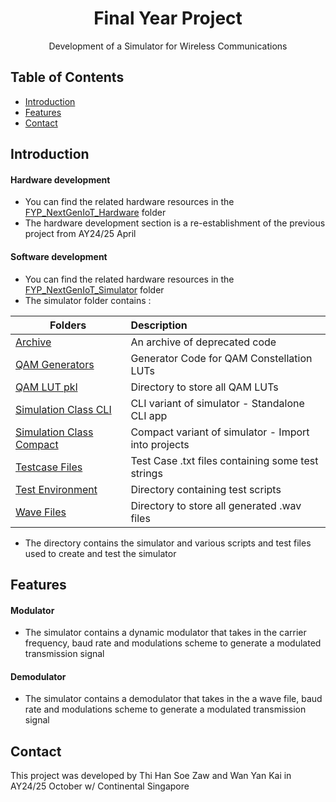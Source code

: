 <h1 align="center">Final Year Project</h1>

<p align="center">Development of a Simulator for Wireless Communications</p>

## Table of Contents

- [Introduction](#introduction)
- [Features](#features)
- [Contact](#contact)

## Introduction

#### Hardware development
- You can find the related hardware resources in the [FYP_NextGenIoT_Hardware](../main/FYP_NextGenIoT_Hardware) folder
- The hardware development section is a re-establishment of the previous project from AY24/25 April

#### Software development
- You can find the related hardware resources in the [FYP_NextGenIoT_Simulator](../main/FYP_NextGenIoT_Simulator) folder
- The simulator folder contains :

| Folders  | Description               |
| ------------- | :--------------------------- |
| [Archive](../main/FYP_NextGenIoT_Simulator/Archive)   | An archive of deprecated code|
| [QAM Generators](../main/FYP_NextGenIoT_Simulator/QAM_Generators) | Generator Code for QAM Constellation LUTs            |
| [QAM LUT pkl](../main/FYP_NextGenIoT_Simulator/QAM_LUT_pkl) | Directory to store all QAM LUTs |
| [Simulation Class CLI](../main/FYP_NextGenIoT_Simulator/Simulator/SimulationClassCLI) | CLI variant of simulator - Standalone CLI app |
| [Simulation Class Compact](../main/FYP_NextGenIoT_Simulator/Simulator/SimulationClassCompact) | Compact variant of simulator - Import into projects |
| [Testcase Files](../main/FYP_NextGenIoT_Simulator/TestcaseFiles) | Test Case .txt files containing some test strings |
| [Test Environment](../main/FYP_NextGenIoT_Simulator/TestEnv)  | Directory containing test scripts |
| [Wave Files](../main/FYP_NextGenIoT_Simulator/WaveFiles) | Directory to store all generated .wav files |

- The directory contains the simulator and various scripts and test files used to create and test the simulator

## Features

#### Modulator
- The simulator contains a dynamic modulator that takes in the carrier frequency, baud rate and modulations scheme to generate a modulated transmission signal

#### Demodulator
- The simulator contains a demodulator that takes in the a wave file, baud rate and modulations scheme to generate a modulated transmission signal

## Contact

This project was developed by Thi Han Soe Zaw and Wan Yan Kai in AY24/25 October w/ Continental Singapore

